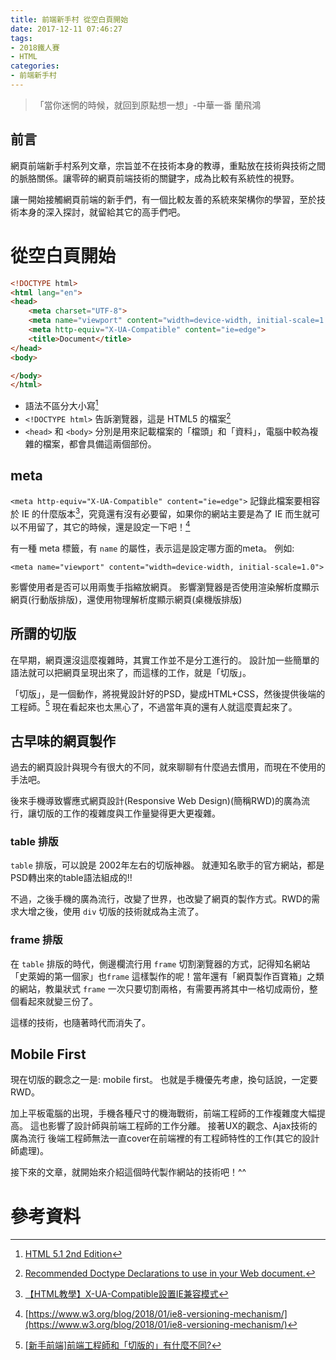 ```yaml
---
title: 前端新手村 從空白頁開始
date: 2017-12-11 07:46:27
tags: 
- 2018鐵人賽
- HTML
categories: 
- 前端新手村
---
```


> 「當你迷惘的時候，就回到原點想一想」-中華一番 蘭飛鴻


## 前言

網頁前端新手村系列文章，宗旨並不在技術本身的教導，重點放在技術與技術之間的脈胳關係。讓零碎的網頁前端技術的關鍵字，成為比較有系統性的視野。

讓一開始接觸網頁前端的新手們，有一個比較友善的系統來架構你的學習，至於技術本身的深入探討，就留給其它的高手們吧。

# 從空白頁開始


```html
<!DOCTYPE html>
<html lang="en">
<head>
    <meta charset="UTF-8">
    <meta name="viewport" content="width=device-width, initial-scale=1.0">
    <meta http-equiv="X-UA-Compatible" content="ie=edge">
    <title>Document</title>
</head>
<body>

</body>
</html>
```


- 語法不區分大小寫[^1]
- `<!DOCTYPE html>` 告訴瀏覽器，這是 HTML5 的檔案[^2]
- `<head>` 和 `<body>` 分別是用來記載檔案的「檔頭」和「資料」，電腦中較為複雜的檔案，都會具備這兩個部份。

## meta
`<meta http-equiv="X-UA-Compatible" content="ie=edge">` 記錄此檔案要相容於 IE 的什麼版本[^3]，究竟還有沒有必要留，如果你的網站主要是為了 IE 而生就可以不用留了，其它的時候，還是設定一下吧！[^4]

有一種 meta 標籤，有 `name` 的屬性，表示這是設定哪方面的meta。
例如:
```
<meta name="viewport" content="width=device-width, initial-scale=1.0">
```
影響使用者是否可以用兩隻手指縮放網頁。
影響瀏覽器是否使用渲染解析度顯示網頁(行動版排版)，還使用物理解析度顯示網頁(桌機版排版)

## 所謂的切版

在早期，網頁還沒這麼複雜時，其實工作並不是分工進行的。
設計加一些簡單的語法就可以把網頁呈現出來了，而這樣的工作，就是「切版」。

「切版」，是一個動作，將視覺設計好的PSD，變成HTML+CSS，然後提供後端的工程師。[^5] 現在看起來也太黑心了，不過當年真的還有人就這麼賣起來了。

## 古早味的網頁製作

過去的網頁設計與現今有很大的不同，就來聊聊有什麼過去慣用，而現在不使用的手法吧。

後來手機導致響應式網頁設計(Responsive Web Design)(簡稱RWD)的廣為流行，讓切版的工作的複雜度與工作量變得更大更複雜。

### table 排版

`table` 排版，可以說是 2002年左右的切版神器。
就連知名歌手的官方網站，都是PSD轉出來的table語法組成的!!

不過，之後手機的廣為流行，改變了世界，也改變了網頁的製作方式。RWD的需求大增之後，使用 `div` 切版的技術就成為主流了。

### frame 排版

在 `table` 排版的時代，側邊欄流行用 `frame` 切割瀏覽器的方式，記得知名網站「史萊姆的第一個家」也`frame` 這樣製作的呢！當年還有「網頁製作百寶箱」之類的網站，教巢狀式 `frame` 一次只要切割兩格，有需要再將其中一格切成兩份，整個看起來就變三份了。

這樣的技術，也隨著時代而消失了。

## Mobile First

現在切版的觀念之一是: mobile first。
也就是手機優先考慮，換句話說，一定要 RWD。

加上平板電腦的出現，手機各種尺寸的機海戰術，前端工程師的工作複雜度大幅提高。
這也影響了設計師與前端工程師的工作分離。
接著UX的觀念、Ajax技術的廣為流行
後端工程師無法一直cover在前端裡的有工程師特性的工作(其它的設計師處理)。

接下來的文章，就開始來介紹這個時代製作網站的技術吧！^^


# 參考資料

[^1]: [HTML 5.1 2nd Edition](https://www.w3.org/TR/html5/syntax.html#doctype)
[^2]: [Recommended Doctype Declarations to use in your Web document.](https://www.w3.org/QA/2002/04/valid-dtd-list.html)
[^3]: [【HTML教學】X-UA-Compatible設置IE兼容模式](http://injerry.pixnet.net/blog/post/57042465-%E3%80%90html%E6%95%99%E5%AD%B8%E3%80%91x-ua-compatible%E8%A8%AD%E7%BD%AEie%E5%85%BC%E5%AE%B9%E6%A8%A1%E5%BC%8F)
[^4]: [https://www.w3.org/blog/2018/01/ie8-versioning-mechanism/](https://www.w3.org/blog/2018/01/ie8-versioning-mechanism/)
[^5]: [[新手前端]前端工程師和「切版的」有什麼不同?](https://blog.chibc.net/learning/uibeginner-daily/829)
